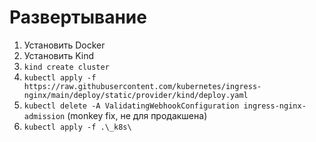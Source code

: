 # Развертывание
1. Установить Docker
2. Установить Kind
3. `kind create cluster`
4. `kubectl apply -f https://raw.githubusercontent.com/kubernetes/ingress-nginx/main/deploy/static/provider/kind/deploy.yaml`
5. `kubectl delete -A ValidatingWebhookConfiguration ingress-nginx-admission` (monkey fix, не для продакшена)
6. `kubectl apply -f .\_k8s\`